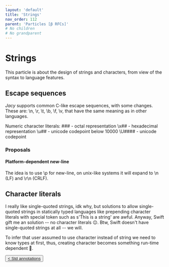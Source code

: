 ```yaml
---
layout: 'default'
title: 'Strings'
nav_order: 112
parent: 'Particles [β RFCs]'
# No children
# No grandparent
---
```


# Strings

This particle is about the design of strings and characters, from view of the syntax to language features.

## Escape sequences

_Jacy_ supports common C-like escape sequences, with some changes.
These are: <span class="inline-code line-numbers highlight-jc hljs">\n</span>, <span class="inline-code line-numbers highlight-jc hljs">\r</span>, <span class="inline-code line-numbers highlight-jc hljs">\t</span>, <span class="inline-code line-numbers highlight-jc hljs">\b</span>, <span class="inline-code line-numbers highlight-jc hljs">\f</span>, <span class="inline-code line-numbers highlight-jc hljs">\v</span>, that have the same meaning as in other languages.

Numeric character literals:
<span class="inline-code line-numbers highlight-jc hljs">\###</span> - octal representation
<span class="inline-code line-numbers highlight-jc hljs">\x##</span> - hexadecimal representation
<span class="inline-code line-numbers highlight-jc hljs">\u##</span> - unicode codepoint below <span class="inline-code line-numbers highlight-jc hljs"><span class="hljs-number">10000</span></span>
<span class="inline-code line-numbers highlight-jc hljs">\U####</span> - unicode codepoint

### Proposals

#### Platform-dependent new-line

The idea is to use <span class="inline-code line-numbers highlight-jc hljs">\p</span> for new-line, on unix-like systems it will expand to <span class="inline-code line-numbers highlight-jc hljs">\n</span> (LF) and <span class="inline-code line-numbers highlight-jc hljs">\r\n</span> (CRLF).

## Character literals

I really like single-quoted strings, idk why, but solutions to allow single-quoted strings in statically typed languages like prepending character literals with special token such as <span class="inline-code line-numbers highlight-jc hljs">s<span class="hljs-symbol">&#x27;This</span> is a string&#x27;</span> are awful.
Anyway, Swift gift me an solution -- no character literals 😐.  Btw, Swift doesn't have single-quoted strings at all -- we will.

To infer that user assumed to use character instead of string we need to know types at first, thus, creating character becomes something run-time dependent 🤔.
<div class="nav-btn-block">
    <button class="nav-btn left">
    <a class="link" href="/Jacy-Dev-Book/particles/std-annotations.html">< Std annotations</a>
</button>

    
</div>

